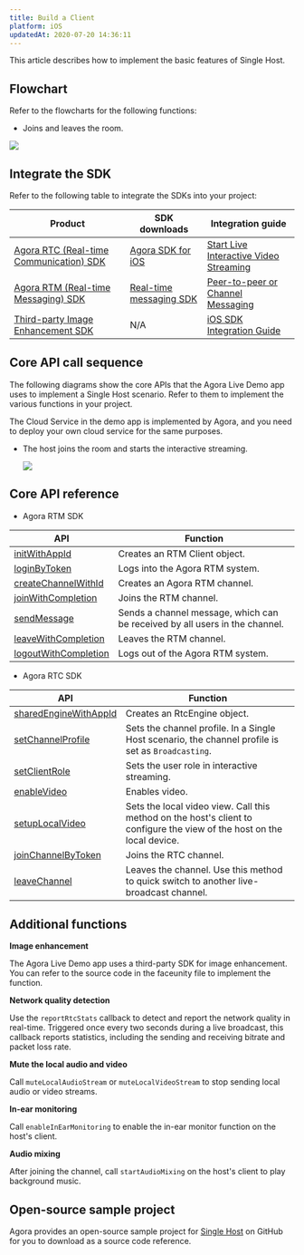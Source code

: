 ```yaml
---
title: Build a Client
platform: iOS
updatedAt: 2020-07-20 14:36:11
---
```

This article describes how to implement the basic features of Single Host.

## Flowchart

Refer to the flowcharts for the following functions:

- Joins and leaves the room.

![](https://web-cdn.agora.io/docs-files/1594377181071)

## Integrate the SDK

Refer to the following table to integrate the SDKs into your project:


| Product | SDK downloads | Integration guide |
| ---------------- | ---------------- | ---------------- |
| [Agora RTC (Real-time Communication) SDK](https://docs.agora.io/en/Interactive%20Broadcast/product_live?platform=All%20Platforms)      | [Agora SDK for iOS](https://docs.agora.io/en/Agora%20Platform/downloads)      | [Start Live Interactive Video Streaming](https://docs.agora.io/en/Interactive%20Broadcast/start_live_ios?platform=iOS) |
| [Agora RTM (Real-time Messaging) SDK](https://docs.agora.io/en/Real-time-Messaging/product_rtm?platform=All%20Platforms) | [Real-time messaging SDK](https://docs.agora.io/en/Real-time-Messaging/downloads) | [Peer-to-peer or Channel Messaging](https://docs.agora.io/en/Real-time-Messaging/messaging_ios?platform=iOS) |
| [Third-party Image Enhancement SDK](https://www.faceunity.com/#/developindex) | N/A | [iOS SDK Integration Guide](https://www.faceunity.com/docs_develop_en/#/nama_api_docs/iOS/docs/iOS_Nama_SDK_Integration_Guide) |


## Core API call sequence

The following diagrams show the core APIs that the Agora Live Demo app uses to implement a Single Host scenario. Refer to them to implement the various functions in your project.

<div class="alert note">The Cloud Service in the demo app is implemented by Agora, and you need to deploy your own cloud service for the same purposes.</div>

- The host joins the room and starts the interactive streaming.

   ![](https://web-cdn.agora.io/docs-files/1594366226263)

## Core API reference

- Agora RTM SDK

| API | Function |
| ---------------- | ---------------- |
| [initWithAppId](https://docs.agora.io/en/Real-time-Messaging/API%20Reference/RTM_oc/Classes/AgoraRtmKit.html#//api/name/initWithAppId:delegate:)       | Creates an RTM Client object.      |
| [loginByToken](https://docs.agora.io/en/Real-time-Messaging/API%20Reference/RTM_oc/Classes/AgoraRtmKit.html#//api/name/loginByToken:user:completion:) | Logs into the Agora RTM system.|
| [createChannelWithId](https://docs.agora.io/en/Real-time-Messaging/API%20Reference/RTM_oc/Classes/AgoraRtmKit.html#//api/name/createChannelWithId:delegate:) | Creates an Agora RTM channel. |
| [joinWithCompletion](https://docs.agora.io/en/Real-time-Messaging/API%20Reference/RTM_oc/Classes/AgoraRtmChannel.html#//api/name/joinWithCompletion:) | Joins the RTM channel.|
| [sendMessage](https://docs.agora.io/en/Real-time-Messaging/API%20Reference/RTM_oc/Classes/AgoraRtmChannel.html#//api/name/sendMessage:completion:) | Sends a channel message, which can be received by all users in the channel. |
| [leaveWithCompletion](https://docs.agora.io/en/Real-time-Messaging/API%20Reference/RTM_oc/Classes/AgoraRtmChannel.html#//api/name/leaveWithCompletion:) | Leaves the RTM channel. |
| [logoutWithCompletion](https://docs.agora.io/en/Real-time-Messaging/API%20Reference/RTM_oc/Classes/AgoraRtmKit.html#//api/name/logoutWithCompletion:) | Logs out of the Agora RTM system. |

- Agora RTC SDK

| API | Function |
| ---------------- | ---------------- |
| [sharedEngineWithAppId](https://docs.agora.io/en/Interactive%20Broadcast/API%20Reference/oc/Classes/AgoraRtcEngineKit.html#//api/name/sharedEngineWithAppId:delegate:)      | Creates an RtcEngine object. |
| [setChannelProfile](https://docs.agora.io/en/Interactive%20Broadcast/API%20Reference/oc/Classes/AgoraRtcEngineKit.html#//api/name/setChannelProfile:) | Sets the channel profile. In a Single Host scenario, the channel profile is set as `Broadcasting`.|
| [setClientRole](https://docs.agora.io/en/Interactive%20Broadcast/API%20Reference/oc/Classes/AgoraRtcEngineKit.html#//api/name/setClientRole:) | Sets the user role in interactive streaming.|
| [enableVideo](https://docs.agora.io/en/Interactive%20Broadcast/API%20Reference/oc/Classes/AgoraRtcEngineKit.html#//api/name/enableVideo) | Enables video.|
| [setupLocalVideo](https://docs.agora.io/en/Interactive%20Broadcast/API%20Reference/oc/Classes/AgoraRtcEngineKit.html#//api/name/setupLocalVideo:) | Sets the local video view. Call this method on the host's client to configure the view of the host on the local device. |
| [joinChannelByToken](https://docs.agora.io/en/Interactive%20Broadcast/API%20Reference/oc/Classes/AgoraRtcEngineKit.html#//api/name/joinChannelByToken:channelId:info:uid:joinSuccess:) | Joins the RTC channel. |
| [leaveChannel](https://docs.agora.io/en/Interactive%20Broadcast/API%20Reference/oc/Classes/AgoraRtcEngineKit.html#//api/name/leaveChannel:) | Leaves the channel. Use this method to quick switch to another live-broadcast channel. |

## Additional functions

**Image enhancement**

The Agora Live Demo app uses a third-party SDK for image enhancement. You can refer to the source code in the faceunity file to implement the function.

**Network quality detection**

Use the `reportRtcStats` callback to detect and report the network quality in real-time. Triggered once every two seconds during a live broadcast, this callback reports statistics, including the sending and receiving bitrate and packet loss rate.

**Mute the local audio and video**

Call `muteLocalAudioStream` or `muteLocalVideoStream` to stop sending local audio or video streams.

**In-ear monitoring**

Call `enableInEarMonitoring` to enable the in-ear monitor function on the host's client.

**Audio mixing**

After joining the channel, call `startAudioMixing` on the host's client to play background music.

## Open-source sample project

Agora provides an open-source sample project for [Single Host](https://github.com/AgoraIO-Usecase/AgoraLive) on GitHub for you to download as a source code reference.